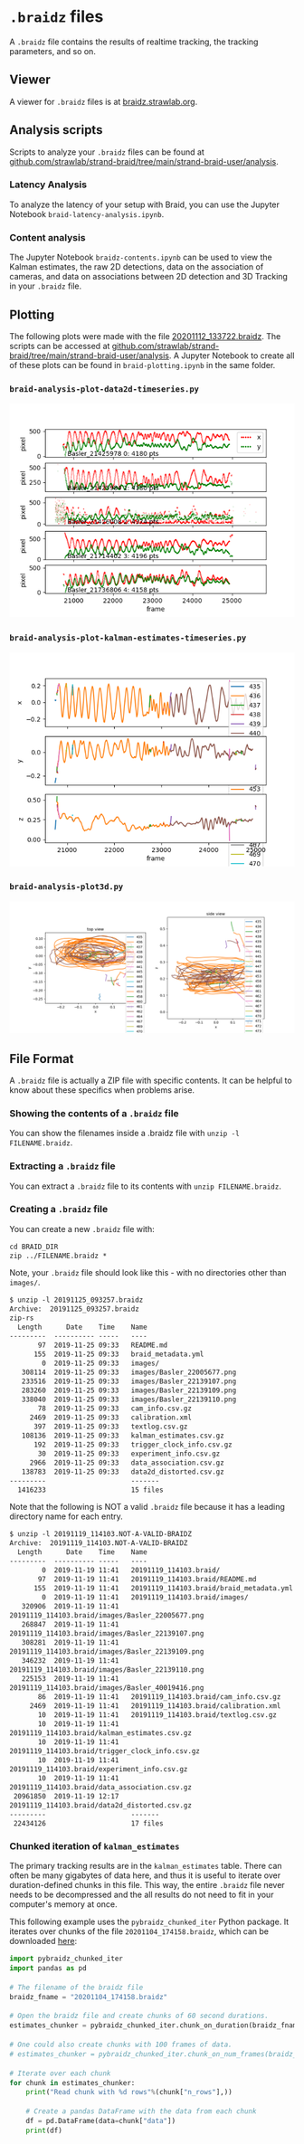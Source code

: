 # `.braidz` files

A `.braidz` file contains the results of realtime tracking, the tracking
parameters, and so on.

## Viewer

A viewer for `.braidz` files is at [braidz.strawlab.org](https://braidz.strawlab.org/).

## Analysis scripts

Scripts to analyze your `.braidz` files can be found at [github.com/strawlab/strand-braid/tree/main/strand-braid-user/analysis](https://github.com/strawlab/strand-braid/tree/main/strand-braid-user/analysis).

### Latency Analysis

To analyze the latency of your setup with Braid, you can use the Jupyter Notebook `braid-latency-analysis.ipynb`.

### Content analysis

The Jupyter Notebook `braidz-contents.ipynb` can be used to view the Kalman estimates, the raw 2D detections, data on the association of cameras, and data on associations between 2D detection and 3D Tracking in your `.braidz` file.

## Plotting

The following plots were made with the file
[20201112_133722.braidz](http://strawlab-cdn.com/assets/20201112_133722.braidz).
The scripts can be accessed at
[github.com/strawlab/strand-braid/tree/main/strand-braid-user/analysis](https://github.com/strawlab/strand-braid/tree/main/strand-braid-user/analysis).
A Jupyter Notebook to create all of these plots can be found in `braid-plotting.ipynb` in the same folder.

### `braid-analysis-plot-data2d-timeseries.py`

![braid-analysis-plot-data2d-timeseries.png](braid-analysis-plot-data2d-timeseries.png)

### `braid-analysis-plot-kalman-estimates-timeseries.py`

![braid-analysis-plot-kalman-estimates-timeseries.png](braid-analysis-plot-kalman-estimates-timeseries.png)

### `braid-analysis-plot3d.py`

![braid-analysis-plot3d.png](braid-analysis-plot3d.png)

## File Format

A `.braidz` file is actually a ZIP file with specific contents. It can be
helpful to know about these specifics when problems arise.

### Showing the contents of a `.braidz` file

You can show the filenames inside a .braidz file with
`unzip -l FILENAME.braidz`.

### Extracting a `.braidz` file

You can extract a `.braidz` file to its contents with `unzip FILENAME.braidz`.

### Creating a `.braidz` file

You can create a new `.braidz` file with:

```ignore
cd BRAID_DIR
zip ../FILENAME.braidz *
```

Note, your `.braidz` file should look like this - with no directories other than
`images/`.

```ignore
$ unzip -l 20191125_093257.braidz
Archive:  20191125_093257.braidz
zip-rs
  Length      Date    Time    Name
---------  ---------- -----   ----
       97  2019-11-25 09:33   README.md
      155  2019-11-25 09:33   braid_metadata.yml
        0  2019-11-25 09:33   images/
   308114  2019-11-25 09:33   images/Basler_22005677.png
   233516  2019-11-25 09:33   images/Basler_22139107.png
   283260  2019-11-25 09:33   images/Basler_22139109.png
   338040  2019-11-25 09:33   images/Basler_22139110.png
       78  2019-11-25 09:33   cam_info.csv.gz
     2469  2019-11-25 09:33   calibration.xml
      397  2019-11-25 09:33   textlog.csv.gz
   108136  2019-11-25 09:33   kalman_estimates.csv.gz
      192  2019-11-25 09:33   trigger_clock_info.csv.gz
       30  2019-11-25 09:33   experiment_info.csv.gz
     2966  2019-11-25 09:33   data_association.csv.gz
   138783  2019-11-25 09:33   data2d_distorted.csv.gz
---------                     -------
  1416233                     15 files
```

Note that the following is NOT a valid `.braidz` file because it has a leading
directory name for each entry.

```ignore
$ unzip -l 20191119_114103.NOT-A-VALID-BRAIDZ
Archive:  20191119_114103.NOT-A-VALID-BRAIDZ
  Length      Date    Time    Name
---------  ---------- -----   ----
        0  2019-11-19 11:41   20191119_114103.braid/
       97  2019-11-19 11:41   20191119_114103.braid/README.md
      155  2019-11-19 11:41   20191119_114103.braid/braid_metadata.yml
        0  2019-11-19 11:41   20191119_114103.braid/images/
   320906  2019-11-19 11:41   20191119_114103.braid/images/Basler_22005677.png
   268847  2019-11-19 11:41   20191119_114103.braid/images/Basler_22139107.png
   308281  2019-11-19 11:41   20191119_114103.braid/images/Basler_22139109.png
   346232  2019-11-19 11:41   20191119_114103.braid/images/Basler_22139110.png
   225153  2019-11-19 11:41   20191119_114103.braid/images/Basler_40019416.png
       86  2019-11-19 11:41   20191119_114103.braid/cam_info.csv.gz
     2469  2019-11-19 11:41   20191119_114103.braid/calibration.xml
       10  2019-11-19 11:41   20191119_114103.braid/textlog.csv.gz
       10  2019-11-19 11:41   20191119_114103.braid/kalman_estimates.csv.gz
       10  2019-11-19 11:41   20191119_114103.braid/trigger_clock_info.csv.gz
       10  2019-11-19 11:41   20191119_114103.braid/experiment_info.csv.gz
       10  2019-11-19 11:41   20191119_114103.braid/data_association.csv.gz
 20961850  2019-11-19 12:17   20191119_114103.braid/data2d_distorted.csv.gz
---------                     -------
 22434126                     17 files
```

### Chunked iteration of `kalman_estimates`

The primary tracking results are in the `kalman_estimates` table. There can
often be many gigabytes of data here, and thus it is useful to iterate over
duration-defined chunks in this file. This way, the entire `.braidz` file never
needs to be decompressed and the all results do not need to fit in your
computer's memory at once.

This following example uses the `pybraidz_chunked_iter` Python package. It
iterates over chunks of the file `20201104_174158.braidz`, which can be
downloaded [here](https://strawlab-cdn.com/assets/20201104_174158.braidz):

```python
import pybraidz_chunked_iter
import pandas as pd

# The filename of the braidz file
braidz_fname = "20201104_174158.braidz"

# Open the braidz file and create chunks of 60 second durations.
estimates_chunker = pybraidz_chunked_iter.chunk_on_duration(braidz_fname, 60)

# One could also create chunks with 100 frames of data.
# estimates_chunker = pybraidz_chunked_iter.chunk_on_num_frames(braidz_fname, 100)

# Iterate over each chunk
for chunk in estimates_chunker:
    print("Read chunk with %d rows"%(chunk["n_rows"],))

    # Create a pandas DataFrame with the data from each chunk
    df = pd.DataFrame(data=chunk["data"])
    print(df)
```
